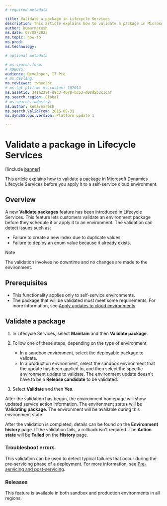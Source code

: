 ```yaml
---
# required metadata

title: Validate a package in Lifecycle Services
description: This article explains how to validate a package in Microsoft Dynamics Lifecycle Services before you apply it to a self-service cloud environment.
author: kumarnaresh
ms.date: 07/08/2023
ms.topic: how-to
ms.prod: 
ms.technology: 

# optional metadata

# ms.search.form: 
# ROBOTS: 
audience: Developer, IT Pro
# ms.devlang: 
ms.reviewer: twheeloc
# ms.tgt_pltfrm: ms.custom: 107013
ms.assetid: 341a229f-d9c3-4678-b353-d08d5b2c1caf
ms.search.region: Global
# ms.search.industry: 
ms.author: kumarnaresh
ms.search.validFrom: 2016-05-31
ms.dyn365.ops.version: Platform update 1

---
```


# Validate a package in Lifecycle Services

[!include [banner](../includes/banner.md)]

This article explains how to validate a package in Microsoft Dynamics Lifecycle Services before you apply it to a self-service cloud environment.

## Overview 
A new **Validate packages** feature has been introduced in Lifecycle Services. This feature lets customers validate an environment package before they schedule it or apply it to an environment. The validation can detect issues such as:
 - Failure to create a new index due to duplicate values.
 - Failure to deploy an enum value because it already exists.

>[!NOTE]
>The validation involves no downtime and no changes are made to the environment. 

## Prerequisites

- This functionality applies only to self-service environments.
- The package that will be validated must meet some requirements. For more information, see [Apply updates to cloud environments](apply-deployable-package-system.md#prerequisite-steps).

## Validate a package

1. In Lifecycle Services, select **Maintain** and then **Validate package**.
2. Follow one of these steps, depending on the type of environment:

    - In a sandbox environment, select the deployable package to validate.
    - In a production environment, select the sandbox environment that the update has been applied to, and then select the specific environment update to validate. The environment update doesn't have to be a **Release candidate** to be validated.

3. Select **Validate** and then **Yes**.

After the validation has begun, the environment homepage will show updated service action information. The environment status will be **Validating package**. The environment will be available during this environment state.

After the validation is completed, details can be found on the **Environment history** page. If the validation fails, a rollback isn't required. The **Action state** will be **Failed** on the **History** page.

### Troubleshoot errors

This validation can be used to detect typical failures that occur during the pre-servicing phase of a deployment. For more information, see [Pre-servicing and post-servicing](../lifecycle-services/pre-post-servicing.md#common-failures).

### Releases
This feature is available in both sandbox and production environments in all regions. 



